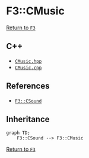 # F3::CMusic

[Return to `F3`](/docs/F3.md)

## C++

- [`CMusic.hpp`](/c++/include/CMusic.hpp)
- [`CMusic.cpp`](/c++/source/CMusic.cpp)

## References

- [`F3::CSound`](/docs/F3/CSound.md)

## Inheritance

```mermaid
graph TD;
    F3::CSound --> F3::CMusic
```

[Return to `F3`](/docs/F3.md)